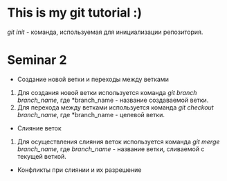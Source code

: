 # This is my git tutorial :)

*git init* - команда, используемая для инициализации репозитория.

# Seminar 2

* Создание новой ветки и переходы между ветками

1. Для создания новой ветки используется команда  *git branch branch_name*, где *branch_name - название создаваемой ветки.
2. Для перехода между ветками используется команда *git checkout branch_name*, где *branch_name - целевой ветки.

* Слияние веток

1. Для осуществления слияния веток используется команда *git merge branch_name*, где *branch_name* - название ветки, сливаемой с текущей веткой.

* Конфликты при слиянии и их разрешение